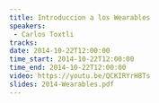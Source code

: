 ```yaml
---
title: Introduccion a los Wearables
speakers:
 - Carlos Toxtli
tracks:
date: 2014-10-22T12:00:00
time_start: 2014-10-22T12:00:00
time_end: 2014-10-22T12:00:00
video: https://youtu.be/QCKIRYrH8Ts
slides: 2014-Wearables.pdf
---
```


